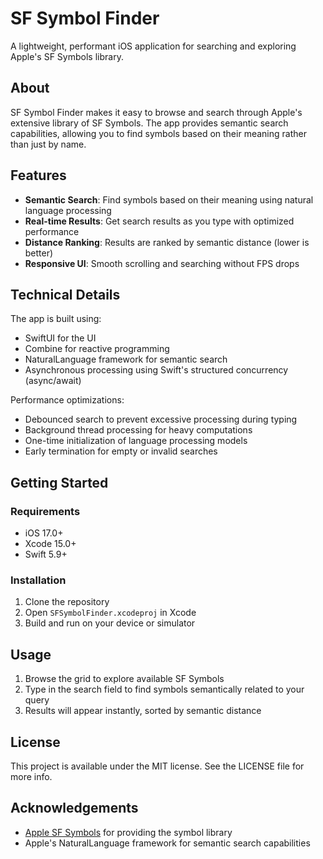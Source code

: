 # SF Symbol Finder

A lightweight, performant iOS application for searching and exploring Apple's SF Symbols library.

## About

SF Symbol Finder makes it easy to browse and search through Apple's extensive library of SF Symbols. The app provides semantic search capabilities, allowing you to find symbols based on their meaning rather than just by name.

## Features

- **Semantic Search**: Find symbols based on their meaning using natural language processing
- **Real-time Results**: Get search results as you type with optimized performance
- **Distance Ranking**: Results are ranked by semantic distance (lower is better)
- **Responsive UI**: Smooth scrolling and searching without FPS drops

## Technical Details

The app is built using:
- SwiftUI for the UI
- Combine for reactive programming
- NaturalLanguage framework for semantic search
- Asynchronous processing using Swift's structured concurrency (async/await)

Performance optimizations:
- Debounced search to prevent excessive processing during typing
- Background thread processing for heavy computations
- One-time initialization of language processing models
- Early termination for empty or invalid searches

## Getting Started

### Requirements
- iOS 17.0+
- Xcode 15.0+
- Swift 5.9+

### Installation
1. Clone the repository
2. Open `SFSymbolFinder.xcodeproj` in Xcode
3. Build and run on your device or simulator

## Usage

1. Browse the grid to explore available SF Symbols
2. Type in the search field to find symbols semantically related to your query
3. Results will appear instantly, sorted by semantic distance

## License

This project is available under the MIT license. See the LICENSE file for more info.

## Acknowledgements

- [Apple SF Symbols](https://developer.apple.com/sf-symbols/) for providing the symbol library
- Apple's NaturalLanguage framework for semantic search capabilities 